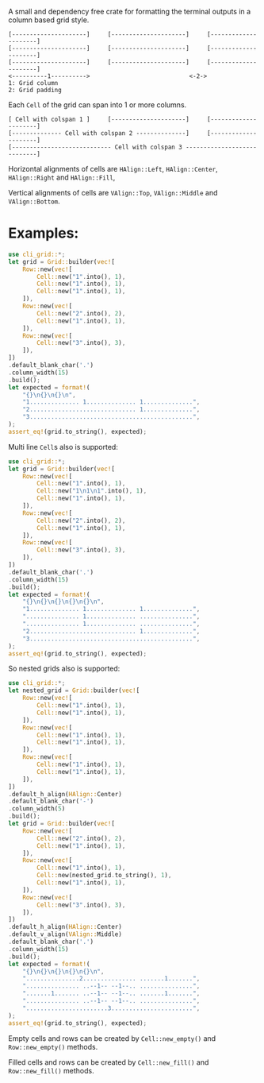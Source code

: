 A small and dependency free crate for formatting the terminal outputs
in a column based grid style.

```text
[---------------------]     [---------------------]     [---------------------]
[---------------------]     [---------------------]     [---------------------]
[---------------------]     [---------------------]     [---------------------]
<----------1---------->                            <-2->
1: Grid column
2: Grid padding

```
Each `Cell` of the grid can span into 1 or more columns.
```text
[ Cell with colspan 1 ]     [---------------------]     [---------------------]
[-------------- Cell with colspan 2 --------------]     [---------------------]
[---------------------------- Cell with colspan 3 ----------------------------]
```

Horizontal alignments of cells are `HAlign::Left`, `HAlign::Center`, `HAlign::Right` and `HAlign::Fill`,

Vertical alignments of cells are `VAlign::Top`, `VAlign::Middle` and `VAlign::Bottom`.

# Examples:

```rust
use cli_grid::*;
let grid = Grid::builder(vec![
    Row::new(vec![
        Cell::new("1".into(), 1),
        Cell::new("1".into(), 1),
        Cell::new("1".into(), 1),
    ]),
    Row::new(vec![
        Cell::new("2".into(), 2),
        Cell::new("1".into(), 1),
    ]),
    Row::new(vec![
        Cell::new("3".into(), 3),
    ]),
])
.default_blank_char('.')
.column_width(15)
.build();
let expected = format!(
    "{}\n{}\n{}\n",
    "1.............. 1.............. 1..............",
    "2.............................. 1..............",
    "3..............................................",
);
assert_eq!(grid.to_string(), expected);
```

Multi line `Cell`s also is supported:
```rust
use cli_grid::*;
let grid = Grid::builder(vec![
    Row::new(vec![
        Cell::new("1".into(), 1),
        Cell::new("1\n1\n1".into(), 1),
        Cell::new("1".into(), 1),
    ]),
    Row::new(vec![
        Cell::new("2".into(), 2),
        Cell::new("1".into(), 1),
    ]),
    Row::new(vec![
        Cell::new("3".into(), 3),
    ]),
])
.default_blank_char('.')
.column_width(15)
.build();
let expected = format!(
    "{}\n{}\n{}\n{}\n{}\n",
    "1.............. 1.............. 1..............",
    "............... 1.............. ...............",
    "............... 1.............. ...............",
    "2.............................. 1..............",
    "3..............................................",
);
assert_eq!(grid.to_string(), expected);
```

So nested grids also is supported:
```rust
use cli_grid::*;
let nested_grid = Grid::builder(vec![
    Row::new(vec![
        Cell::new("1".into(), 1),
        Cell::new("1".into(), 1),
    ]),
    Row::new(vec![
        Cell::new("1".into(), 1),
        Cell::new("1".into(), 1),
    ]),
    Row::new(vec![
        Cell::new("1".into(), 1),
        Cell::new("1".into(), 1),
    ]),
])
.default_h_align(HAlign::Center)
.default_blank_char('-')
.column_width(5)
.build();
let grid = Grid::builder(vec![
    Row::new(vec![
        Cell::new("2".into(), 2),
        Cell::new("1".into(), 1),
    ]),
    Row::new(vec![
        Cell::new("1".into(), 1),
        Cell::new(nested_grid.to_string(), 1),
        Cell::new("1".into(), 1),
    ]),
    Row::new(vec![
        Cell::new("3".into(), 3),
    ]),
])
.default_h_align(HAlign::Center)
.default_v_align(VAlign::Middle)
.default_blank_char('.')
.column_width(15)
.build();
let expected = format!(
    "{}\n{}\n{}\n{}\n{}\n",
    "...............2............... .......1.......",
    "............... ..--1-- --1--.. ...............",
    ".......1....... ..--1-- --1--.. .......1.......",
    "............... ..--1-- --1--.. ...............",
    ".......................3.......................",
);
assert_eq!(grid.to_string(), expected);
```

Empty cells and rows can be created by `Cell::new_empty()` and `Row::new_empty()` methods.

Filled cells and rows can be created by `Cell::new_fill()` and `Row::new_fill()` methods.
